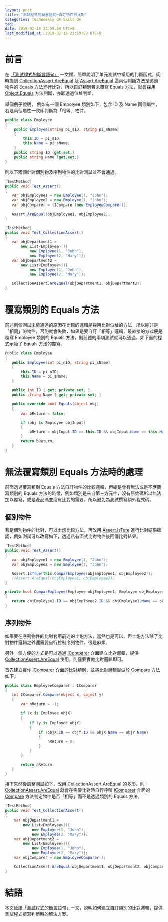 ```yaml
---
layout: post
title: "測試程式的斷言語句─自訂物件的比對"
categories: TechWeekly QA-Skill QA
tag: 
date: 2019-02-18 23:59:59 UTC+8 
last_modified_at: 2019-02-18 23:59:59 UTC+8 
---
```

# 前言

在 [「測試程式的斷言語句」][1] 一文裡，簡單說明了單元測試中常用的判斷函式，同時提到 [CollectionAssert.AreEqual][2] 及 [Assert.AreEqual][3] 這兩個判斷方法是透過物件的 Equals 方法進行比對，所以自訂類別若未覆寫 Equals 方法，就會採用 [Object.Equals][Equals] 方法判斷，亦即透過位址判斷。

舉個例子說明， 例如有一個 Empolyee 類別如下，包含 ID 及 Name 兩個屬性，若是兩個屬性一致即判斷為「相等」物件。

 ```csharp
 public class Employee
 {
     public Employee(string pi_sID, string pi_sName)
     {
         this.ID = pi_sID;
         this.Name = pi_sName;
     }
     public string ID {get;set;}
     public string Name {get;set;}     
 }
 ``` 
 
 則以下兩個針對個別物及序列物件的比對測試並不會通過。

 ```csharp
[TestMethod]
public void Test_Assert()
{
    var objEmployee1 = new Employee(1, "John");
    var objEmployee2 = new Employee(1, "John");
    var objComparer = (IComparer)new EmployeeComparer();

    Assert.AreEqual(objEmployee1, objEmployee2);
}

[TestMethod]
public void Test_CollectionAssert()
{
    var objDepartment1 =
        new List<Employee>(){
            new Employee(1, "John"),
            new Employee(2, "Mary")};
    var objDepartment2 =
        new List<Employee>(){
            new Employee(1, "John"),
            new Employee(2, "Mary")};

    CollectionAssert.AreEqual(objDepartment1, objDepartment2);
}
 ```
# 覆寫類別的 Equals 方法
 
 前述兩個測試未能通過的原因在比較的邏輯是採用比對位址的方法，所以除非是「相同」的物件，否則就會失敗，如果是要自訂「相等」邏輯，最直接的方式便是覆寫 Employee 類別的 Equals 方法，則前述的兩項測試就可以通過，如下面的程式示範了 Equals 方法的覆寫。

 ```csharp
Public class Employee
{
    public Employee(int pi_nID, string pi_sName)
    {
        this.ID = pi_nID;
        this.Name = pi_sName;
    }

    public int ID { get; private set; }
    public string Name { get; private set; }

    public override bool Equals(object obj)
    {
        var bReturn = false;

        if (obj is Employee objInput)
        {
            bReturn = objInput.ID == this.ID && objInput.Name == this.Name;
        }
        return bReturn;
    }
}
 ```

# 無法覆寫類別 Equals 方法時的處理
 前面透過覆寫類別 Equals 方法自訂物件的比較邏輯，但總是會有無法或是不應覆寫類別的 Equals 方法的時候，例如類別是來自第三方元件，沒有原始碼所以無法加以覆寫，或是產品碼並沒有比對的需要，所以避免為測試撰寫額外程式碼。
 
## 個別物件
 若是個別物件的比對，可以土炮比較方法，再改用 [Assert.IsTure][5] 進行比對結果確認，例如測試可以改寫如下，透過私有函式比對物件後回傳比對結果。

 ```csharp
 [TestMethod]
 public void Test_Assert()
 {
    var objEmployee1 = new Employee(1, "John");
    var objEmployee2 = new Employee(1, "John");

    Assert.IsTrue(this.ComparEmployee(objEmployee1, objEmployee2));
    //Assert.AreEqual(objEmployee1, objEmployee2);
 }

 private bool ComparEmployee(Employee objEmployee1, Employee objEmployee2)
 {
    return objEmployee1.ID == objEmployee2.ID && objEmployee1.Name == objEmployee2.Name;
 }
 ```

## 序列物件
  如果要在序列物件的比對套用前述的土炮方法，當然也是可以，但土炮方法除了比對物件邏輯之外還需要自行控制序列物件，很是麻煩。
  
  另外一個方便的方式是可以透過 [IComparer][4] 介面建立比對邏輯，提供[CollectionAssert.AreEqual][2] 使用，則僅要實做比對邏輯即可。
  
  首先建立實作 [IComparer][4] 介面的比對類別，並將比對邏輯實做於 [Compare][5] 方法如下。

 ```csharp
 public class EmployeeComparer : IComparer
 {
    int IComparer.Compare(object x, object y)
    {
        var nReturn = -1;

        if (x is Employee objX)
        {
            if (y is Employee objY)
            {
                if (objX.ID == objY.ID && objX.Name == objY.Name)
                {
                    nReturn = 0;
                }
            }
        }

        return nReturn;
    }
 }
 ```

接下來然後調整測試如下，改用 [CollectionAssert.AreEqual][2] 的多形，則 [CollectionAssert.AreEqual][2] 就會在需要比對時自行呼叫 [IComparer][4] 介面的 [Compare][5] 方法判定物件是否「相等」而不是透過類別的 Equals 方法。

```csharp
[TestMethod]
public void Test_CollectionAssert()
{
    var objDepartment1 =
        new List<Employee>(){
            new Employee(1, "John"),
            new Employee(2, "Mary")};
    var objDepartment2 =
        new List<Employee>(){
            new Employee(1, "John"),
            new Employee(2, "Mary")};
    var objComparer = new EmployeeComparer();

    CollectionAssert.AreEqual(objDepartment1, objDepartment2, objComparer);
}
```

# 結語

本文延讀[「測試程式的斷言語句」][1]一文，說明如何建立自訂類別的比對邏輯，提供測試程式撰寫判斷時的解決方案。

[1]:https://no129.github.io/techweekly/qa-skill/2019/02/13/Weekly-05-2019.html#areequal-%E6%96%B9%E6%B3%95 "測試程式的斷言語句"

[2]:https://docs.microsoft.com/en-us/dotnet/api/microsoft.visualstudio.testtools.unittesting.collectionassert.areequal?view=mstest-net-1.2.0 "CollectionAssert.AreEqual Method"
[3]:https://docs.microsoft.com/en-us/dotnet/api/microsoft.visualstudio.testtools.unittesting.assert.areequal?view=mstest-net-1.2.0 "Assert.AreEqual Method"

[4]:https://docs.microsoft.com/zh-tw/dotnet/api/system.collections.icomparer?view=netframework-4.7.2 "IComparer 介面"

[5]:https://docs.microsoft.com/en-us/dotnet/api/microsoft.visualstudio.testtools.unittesting.assert.istrue?view=mstest-net-1.2.0 "Assert.IsTure"
[6]:https://docs.microsoft.com/zh-tw/dotnet/api/system.collections.icomparer.compare?view=netframework-4.7.2 "IComparer.Comare"

[Equals]:https://docs.microsoft.com/zh-tw/dotnet/api/system.collections.icomparer.compare?view=netframework-4.7.2 "Object.Equals"